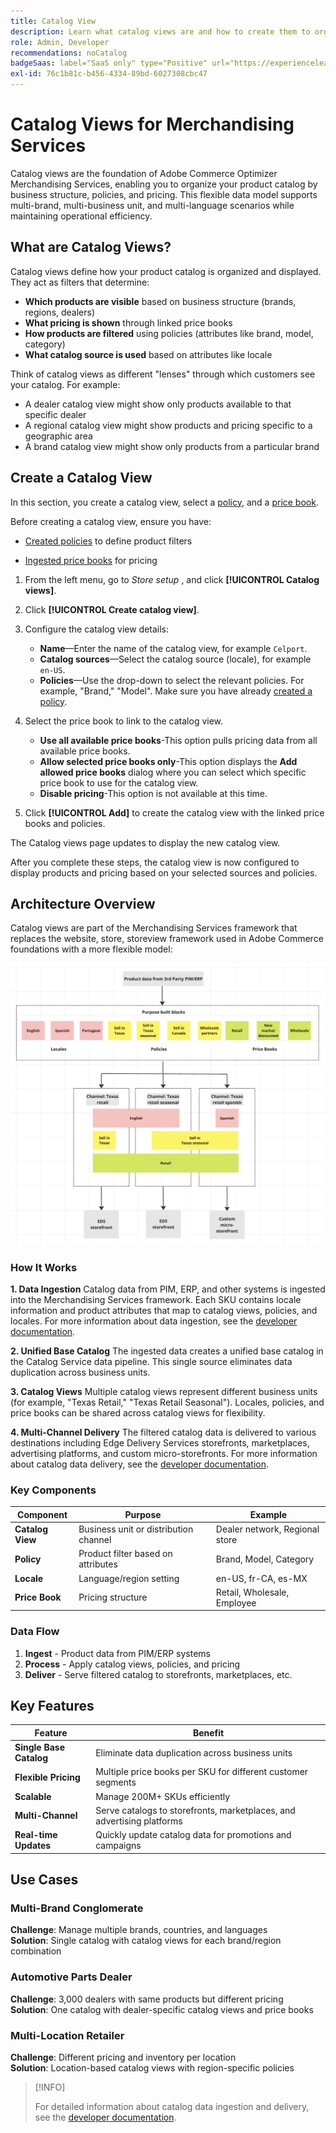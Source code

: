 ```yaml
---
title: Catalog View
description: Learn what catalog views are and how to create them to organize your product catalog by business structure, policies, and pricing.
role: Admin, Developer
recommendations: noCatalog
badgeSaas: label="SaaS only" type="Positive" url="https://experienceleague.adobe.com/en/docs/commerce/user-guides/product-solutions" tooltip="Applies to Adobe Commerce as a Cloud Service and Adobe Commerce Optimizer projects only (Adobe-managed SaaS infrastructure)."
exl-id: 76c1b81c-b456-4334-89bd-6027308cbc47
---
```


# Catalog Views for Merchandising Services

Catalog views are the foundation of Adobe Commerce Optimizer Merchandising Services, enabling you to organize your product catalog by business structure, policies, and pricing. This flexible data model supports multi-brand, multi-business unit, and multi-language scenarios while maintaining operational efficiency.

## What are Catalog Views?

Catalog views define how your product catalog is organized and displayed. They act as filters that determine:

- **Which products are visible** based on business structure (brands, regions, dealers)
- **What pricing is shown** through linked price books
- **How products are filtered** using policies (attributes like brand, model, category)
- **What catalog source is used** based on attributes like locale
  
Think of catalog views as different "lenses" through which customers see your catalog. For example:

- A dealer catalog view might show only products available to that specific dealer
- A regional catalog view might show products and pricing specific to a geographic area
- A brand catalog view might show only products from a particular brand

## Create a Catalog View

In this section, you create a catalog view, select a [policy](policies.md), and a [price book](pricebooks.md).

Before creating a catalog view, ensure you have:

- [Created policies](policies.md) to define product filters

- [Ingested price books](pricebooks.md) for pricing

1. From the left menu, go to _Store setup_ , and click **[!UICONTROL Catalog views]**.

1. Click **[!UICONTROL Create catalog view]**. ​

1. Configure the catalog view details:

    - **Name**—Enter the name of the catalog view, for example `Celport`. ​
    - **Catalog sources**—Select the catalog source (locale), for example `en-US`.
    - **Policies**—Use the drop-down to select the relevant policies. For example, "Brand," "Model". ​Make sure you have already [created a policy](policies.md).

1. Select the price book to link to the catalog view.

    - **Use all available price books**-This option pulls pricing data from all available price books.
    - **Allow selected price books only**-This option displays the **Add allowed price books** dialog where you can select which specific price book to use for the catalog view.
    - **Disable pricing**-This option is not available at this time.

1. Click **[!UICONTROL Add]** to create the catalog view with the linked price books and policies.

The Catalog views page updates to display the new catalog view.​

After you complete these steps, the catalog view is now configured to display products and pricing based on your selected sources and policies.

## Architecture Overview

Catalog views are part of the Merchandising Services framework that replaces the website, store, storeview framework used in Adobe Commerce foundations with a more flexible model:

![[!DNL Merchandising Services] Architecture](../assets/merchandising-svcs-architecture.png)

### How It Works

**1. Data Ingestion**
Catalog data from PIM, ERP, and other systems is ingested into the Merchandising Services framework. Each SKU contains locale information and product attributes that map to catalog views, policies, and locales. For more information about data ingestion, see the [developer documentation](https://developer.adobe.com/commerce/services/optimizer/).

**2. Unified Base Catalog**
The ingested data creates a unified base catalog in the Catalog Service data pipeline. This single source eliminates data duplication across business units.

**3. Catalog Views**
Multiple catalog views represent different business units (for example, "Texas Retail," "Texas Retail Seasonal"). Locales, policies, and price books can be shared across catalog views for flexibility.

**4. Multi-Channel Delivery**
The filtered catalog data is delivered to various destinations including Edge Delivery Services storefronts, marketplaces, advertising platforms, and custom micro-storefronts. For more information about catalog data delivery, see the [developer documentation](https://developer.adobe.com/commerce/services/optimizer/).

### Key Components

|Component|Purpose|Example|
|---|---|---|
|**Catalog View**|Business unit or distribution channel|Dealer network, Regional store|
|**Policy**|Product filter based on attributes|Brand, Model, Category|
|**Locale**|Language/region setting|en-US, fr-CA, es-MX|
|**Price Book**|Pricing structure|Retail, Wholesale, Employee|

### Data Flow

1. **Ingest** - Product data from PIM/ERP systems
2. **Process** - Apply catalog views, policies, and pricing
3. **Deliver** - Serve filtered catalog to storefronts, marketplaces, etc.

## Key Features

|Feature|Benefit|
|---|---|
|**Single Base Catalog**|Eliminate data duplication across business units|
|**Flexible Pricing**|Multiple price books per SKU for different customer segments|
|**Scalable**|Manage 200M+ SKUs efficiently|
|**Multi-Channel**|Serve catalogs to storefronts, marketplaces, and advertising platforms|
|**Real-time Updates**|Quickly update catalog data for promotions and campaigns|

## Use Cases

### Multi-Brand Conglomerate

**Challenge**: Manage multiple brands, countries, and languages<br>
**Solution**: Single catalog with catalog views for each brand/region combination

### Automotive Parts Dealer

**Challenge**: 3,000 dealers with same products but different pricing<br>
**Solution**: One catalog with dealer-specific catalog views and price books

### Multi-Location Retailer

**Challenge**: Different pricing and inventory per location<br>
**Solution**: Location-based catalog views with region-specific policies

>[!INFO]
>
>For detailed information about catalog data ingestion and delivery, see the [developer documentation](https://developer.adobe.com/commerce/services/optimizer/).
